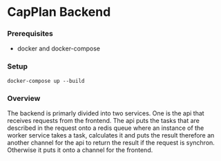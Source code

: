 # CapPlan Backend

### Prerequisites

- docker and docker-compose

### Setup

```
docker-compose up --build
```

### Overview

The backend is primarly divided into two services. One is the api that receives requests from the frontend. The api 
puts the tasks that are described in the request onto a redis queue where an instance of the worker service takes a
task, calculates it and puts the result therefore an another channel for the api to return the result if the request 
is synchron. Otherwise it puts it onto a channel for the frontend.
